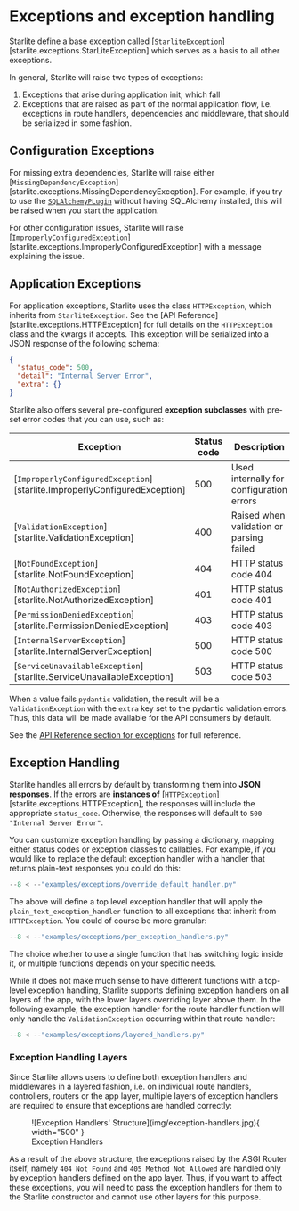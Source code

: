 # Exceptions and exception handling

Starlite define a base exception called [`StarliteException`][starlite.exceptions.StarLiteException] which serves as a basis
to all other exceptions.

In general, Starlite will raise two types of exceptions:

1. Exceptions that arise during application init, which fall
2. Exceptions that are raised as part of the normal application flow, i.e.
exceptions in route handlers, dependencies and middleware, that should be serialized in some fashion.

## Configuration Exceptions

For missing extra dependencies, Starlite will raise either [`MissingDependencyException`][starlite.exceptions.MissingDependencyException].
For example, if you try to use the [`SQLAlchemyPLugin`](./10-plugins/1-sql-alchemy-plugin.md) without having SQLAlchemy
installed, this will be raised when you start the application.

For other configuration issues, Starlite will raise
[`ImproperlyConfiguredException`][starlite.exceptions.ImproperlyConfiguredException] with a message explaining
the issue.

## Application Exceptions

For application exceptions, Starlite uses the class `HTTPException`, which inherits from
`StarliteException`. See the [API Reference][starlite.exceptions.HTTPException] for full details on
the `HTTPException` class and the kwargs it accepts. This exception will be serialized
into a JSON response of the following schema:

```json
{
  "status_code": 500,
  "detail": "Internal Server Error",
  "extra": {}
}
```

Starlite also offers several pre-configured **exception subclasses** with pre-set error codes that you can use, such as:

| Exception                                                                 | Status code | Description                              |
|---------------------------------------------------------------------------|-------------|------------------------------------------|
| [`ImproperlyConfiguredException`][starlite.ImproperlyConfiguredException] | 500         | Used internally for configuration errors |
| [`ValidationException`][starlite.ValidationException]                     | 400         | Raised when validation or parsing failed |
| [`NotFoundException`][starlite.NotFoundException]                         | 404         | HTTP status code 404                     |
| [`NotAuthorizedException`][starlite.NotAuthorizedException]               | 401         | HTTP status code 401                     |
| [`PermissionDeniedException`][starlite.PermissionDeniedException]         | 403         | HTTP status code 403                     |
| [`InternalServerException`][starlite.InternalServerException]             | 500         | HTTP status code 500                     |
| [`ServiceUnavailableException`][starlite.ServiceUnavailableException]     | 503         | HTTP status code 503                     |


When a value fails `pydantic` validation, the result will be a `ValidationException` with the `extra` key set to the
pydantic validation errors. Thus, this data will be made available for the API consumers by default.

See the [API Reference section for exceptions](../reference/exceptions/0-base-exceptions.md) for full reference.

## Exception Handling

Starlite handles all errors by default by transforming them into **JSON responses**. If the errors are **instances of**
[`HTTPException`][starlite.exceptions.HTTPException], the responses will include the appropriate `status_code`.
Otherwise, the responses will default to `500 - "Internal Server Error"`.

You can customize exception handling by passing a dictionary, mapping either status codes
or exception classes to callables. For example, if you would like to replace the default
exception handler with a handler that returns plain-text responses you could do this:

```python
--8 < --"examples/exceptions/override_default_handler.py"
```

The above will define a top level exception handler that will apply the `plain_text_exception_handler` function to all
exceptions that inherit from `HTTPException`. You could of course be more granular:

```python
--8 < --"examples/exceptions/per_exception_handlers.py"
```

The choice whether to use a single function that has switching logic inside it, or multiple functions depends on your
specific needs.

While it does not make much sense to have different functions with a top-level exception handling,
Starlite supports defining exception handlers on all layers of the app, with the lower layers overriding layer above
them. In the following example, the exception handler for the route handler function will only handle
the `ValidationException` occurring within that route handler:

```python
--8 < --"examples/exceptions/layered_handlers.py"
```

### Exception Handling Layers

Since Starlite allows users to define both exception handlers and middlewares in a layered fashion, i.e. on individual
route handlers, controllers, routers or the app layer, multiple layers of exception handlers are required to ensure that
exceptions are handled correctly:

<figure markdown>
  ![Exception Handlers' Structure](img/exception-handlers.jpg){ width="500" }
  <figcaption>Exception Handlers</figcaption>
</figure>


As a result of the above structure, the exceptions raised by the ASGI Router itself, namely `404 Not Found`
and `405 Method Not Allowed` are handled only by exception handlers defined on the app layer. Thus, if you want to affect
these exceptions, you will need to pass the exception handlers for them to the Starlite constructor and cannot use other
layers for this purpose.
